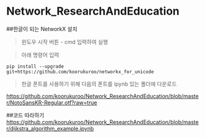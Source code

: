 # Network_ResearchAndEducation
##한글이 되는 NetworkX 설치
> 윈도우 시작 버튼 - cmd 입력하여 실행

> 아래 명령어 입력

```
pip install --upgrade git+https://github.com/koorukuroo/networkx_for_unicode
```

> 한글 폰트를 사용하기 위해 다음의 폰트를 ipynb 있는 폴더에 다운로드

https://github.com/koorukuroo/Network_ResearchAndEducation/blob/master/NotoSansKR-Regular.otf?raw=true

##코드 따라하기
https://github.com/koorukuroo/Network_ResearchAndEducation/blob/master/dijkstra_algorithm_example.ipynb
